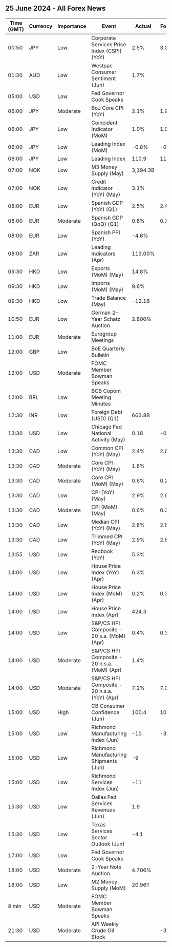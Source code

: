 ## 25 June 2024 - All Forex News

| Time (GMT) | Currency | Importance | Event | Actual | Forecast | Previous |
|------|----------|------------|-------|--------|----------|----------|
| 00:50 | JPY | Low | Corporate Services Price Index (CSPI) (YoY) | 2.5% | 3.0% | 2.7% |
| 01:30 | AUD | Low | Westpac Consumer Sentiment (Jun) | 1.7% |  | -0.3% |
| 05:00 | USD | Low | Fed Governor Cook Speaks |  |  |  |
| 06:00 | JPY | Moderate | BoJ Core CPI (YoY) | 2.1% | 1.9% | 1.8% |
| 06:00 | JPY | Low | Coincident Indicator (MoM) | 1.0% | 1.0% | 2.1% |
| 06:00 | JPY | Low | Leading Index (MoM) | -0.8% | -0.1% | 0.1% |
| 06:00 | JPY | Low | Leading Index | 110.9 | 111.6 | 112.2 |
| 07:00 | NOK | Low | M3 Money Supply (May) | 3,194.3B |  | 3,117.4B |
| 07:00 | NOK | Low | Credit Indicator (YoY) (May) | 3.1% |  | 3.2% |
| 08:00 | EUR | Low | Spanish GDP (YoY) (Q1) | 2.5% | 2.4% | 2.4% |
| 08:00 | EUR | Moderate | Spanish GDP (QoQ) (Q1) | 0.8% | 0.7% | 0.7% |
| 08:00 | EUR | Low | Spanish PPI (YoY) | -4.6% |  | -6.7% |
| 08:00 | ZAR | Low | Leading Indicators (Apr) | 113.00% |  | 110.40% |
| 09:30 | HKD | Low | Exports (MoM) (May) | 14.8% |  | 11.9% |
| 09:30 | HKD | Low | Imports (MoM) (May) | 9.6% |  | 3.7% |
| 09:30 | HKD | Low | Trade Balance (May) | -12.1B |  | -10.0B |
| 10:50 | EUR | Low | German 2-Year Schatz Auction | 2.800% |  | 3.010% |
| 11:00 | EUR | Moderate | Eurogroup Meetings |  |  |  |
| 12:00 | GBP | Low | BoE Quarterly Bulletin |  |  |  |
| 12:00 | USD | Moderate | FOMC Member Bowman Speaks |  |  |  |
| 12:00 | BRL | Low | BCB Copom Meeting Minutes |  |  |  |
| 12:30 | INR | Low | Foreign Debt (USD) (Q1) | 663.8B |  | 648.2B |
| 13:30 | USD | Low | Chicago Fed National Activity (May) | 0.18 | -0.25 | -0.26 |
| 13:30 | CAD | Low | Common CPI (YoY) (May) | 2.4% | 2.6% | 2.6% |
| 13:30 | CAD | Moderate | Core CPI (YoY) (May) | 1.8% |  | 1.6% |
| 13:30 | CAD | Moderate | Core CPI (MoM) (May) | 0.6% | 0.2% | 0.2% |
| 13:30 | CAD | Low | CPI (YoY) (May) | 2.9% | 2.6% | 2.7% |
| 13:30 | CAD | Moderate | CPI (MoM) (May) | 0.6% | 0.3% | 0.5% |
| 13:30 | CAD | Low | Median CPI (YoY) (May) | 2.8% | 2.6% | 2.6% |
| 13:30 | CAD | Low | Trimmed CPI (YoY) (May) | 2.9% | 2.8% | 2.8% |
| 13:55 | USD | Low | Redbook (YoY) | 5.3% |  | 5.9% |
| 14:00 | USD | Low | House Price Index (YoY) (Apr) | 6.3% |  | 6.7% |
| 14:00 | USD | Low | House Price Index (MoM) (Apr) | 0.2% | 0.3% | 0.1% |
| 14:00 | USD | Low | House Price Index (Apr) | 424.3 |  | 423.3 |
| 14:00 | USD | Low | S&P/CS HPI Composite - 20 s.a. (MoM) (Apr) | 0.4% | 0.3% | 0.3% |
| 14:00 | USD | Moderate | S&P/CS HPI Composite - 20 n.s.a. (MoM) (Apr) | 1.4% |  | 1.6% |
| 14:00 | USD | Moderate | S&P/CS HPI Composite - 20 n.s.a. (YoY) (Apr) | 7.2% | 7.0% | 7.5% |
| 15:00 | USD | High | CB Consumer Confidence (Jun) | 100.4 | 100.0 | 101.3 |
| 15:00 | USD | Low | Richmond Manufacturing Index (Jun) | -10 | -3 | 0 |
| 15:00 | USD | Low | Richmond Manufacturing Shipments (Jun) | -9 |  | 13 |
| 15:00 | USD | Low | Richmond Services Index (Jun) | -11 |  | 3 |
| 15:30 | USD | Low | Dallas Fed Services Revenues (Jun) | 1.9 |  | 6.7 |
| 15:30 | USD | Low | Texas Services Sector Outlook (Jun) | -4.1 |  | -12.1 |
| 17:00 | USD | Low | Fed Governor Cook Speaks |  |  |  |
| 18:00 | USD | Moderate | 2-Year Note Auction | 4.706% |  | 4.917% |
| 18:00 | USD | Low | M2 Money Supply (MoM) | 20.96T |  | 20.87T |
| 8 min | USD | Moderate | FOMC Member Bowman Speaks |  |  |  |
| 21:30 | USD | Moderate | API Weekly Crude Oil Stock |  | -3.000M | 2.264M |
